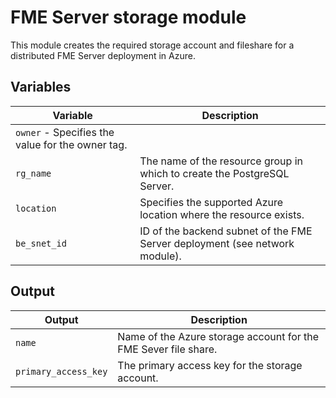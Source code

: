 # FME Server storage module
This module creates the required storage account and fileshare for a distributed FME Server deployment in Azure.
## Variables
|Variable|Description|
|---|---|
|`owner` - Specifies the value for the owner tag.|
|`rg_name` | The name of the resource group in which to create the PostgreSQL Server.|
|`location` | Specifies the supported Azure location where the resource exists.|
|`be_snet_id` | ID of the backend subnet of the FME Server deployment (see network module).|
## Output
|Output|Description|
|---|---|
|`name` | Name of the Azure storage account for the FME Sever file share.|
|`primary_access_key` | The primary access key for the storage account.|
